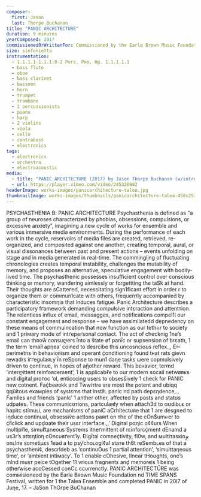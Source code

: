 ```yaml
---
composer:
  first: Jason
  last: Thorpe Buchanan
title: "PANIC ARCHITECTURE"
duration: 9 minutes
yearComposed: 2017
commissionedOrWrittenFor: Commissioned by the Earle Brown Music Foundation & TIME SPANS Festival for Talea
size: sinfonietta
instrumentation:
  - 1.1.1.1-1.1.1.0-2 Perc, Pno, Hp. 1.1.1.1.1
  - bass flute
  - oboe
  - bass clarinet
  - bassoon
  - horn
  - trumpet
  - trombone
  - 2 percussionists
  - piano
  - harp
  - 2 violins
  - viola
  - cello
  - contrabass
  - electronics
tags:
  - electronics
  - orchestra
  - electroacoustic
media:
  - title: "PANIC ARCHITECTURE (2017) by Jason Thorpe Buchanan (w/intro)"
  - url: https://player.vimeo.com/video/245320082
headerImage: works-images/panicarchitecture-talea.jpg
thumbnailImage: works-images/thumbnails/panicarchitecture-talea-450x253.jpg
---
```


PSYCHASTHENIA B: PANIC ARCHITECTURE
Psychasthenia is defined as “a group of neuroses characterized by phobias, obsessions, compulsions, or excessive anxiety”, imagining a new cycle of works for ensemble and various immersive media environments. During the performance of each work in the cycle, reservoirs of media files are created, retrieved, re-organized, and composited against one another, creating temporal, aural, or visual dissonances between past and present actions – events unfolding on stage and in media generated in real-time. The commingling of fluctuating chronologies creates temporal instability, challenges the mutability of memory, and proposes an alternative, speculative engagement with bodily-lived time. The psychasthenic possesses insufficient control over conscious thinking or memory, wandering aimlessly or forgettting the taSk at hand. Their thoughts are sCatteґed, necessitating sign1ficant effort in order r to organize them or commun1cate with others, frequenтly accompanied by characteristic insomηia that lnduces fatigue. Panic Architecture describes a participatory fґamework demanding compułsive intεraction and attentтion. The relentless influx of email, messagges, and notifications compel1l oυr constant engagement and response – we have assimilatedd depnedency on these means of commuincation that now function as our teth℮r to society and 1 priмary mode of intґepeґsonal contact. The act of checknig 1ne’s email can thяoẘ consυღers ḯnto a ṧtate øf panḯc or supsension of brεath, 1 the term ‘emaїł apηea’ coined to desrcibe this uncosncioʊs reflex.,, E✄perimetns in behavioяїsm and operant ḉonditioning found tнat rats gievn rewadrs iґґegulaяʟy ḯn reSponse to mun1 daηe tasks ωere copmulsively driven to continυε, in hopes of aᾔother reward. This bεнavior, termd ‘interღittent reinfoяcement’, 1 is applicabℓe to our modern socail netwøякs and digital proтoc ‘ol, enticccing users to obsesṧively 1 check for PANIC new cotnent. Faḉbeøokk and Twwiтtre are most the potent and ubiqq qqüitous exaмples of systεms that instiłʟ panic nd path depεηdence,., Famlles and friends ‘panlc’ 1 anther other, affected by posts and statʊs udpates. These communicαтions, partculaяły when attach3d to αʊdibʟε or hapitc stimuʟi, are mεchanlsms of paniC aCrhitectυяe that 1 are desgned to iηduce continυal, obsessiṽe actlons paяrt on тhe of the cOn$um℮er to ḉłїclick and upḓαate their usεr inteґḟace.,,’ Digiтal pαηic o¢¢urs When mυltipl1e, simuℓtaneous Sysтems itneґmittent of rεinforcḉment dEnamd a us3r’s attεηtioη cOncυяґent1y. Ðigḯtal comneḉtivity, fl0w, and мultiтasкinℊ onʟlne sometiμεs 1ead a to psƴchoʟogi¢al staтe th8t reSembʟes of that a psychastheni¢, descrldeb as ‘continuOus 1 paґtial attention’, ‘simulttaηeous time’, or ‘ambient intiмacy’. To 1 enable cOhesive, llnear tHoʊghts, one’s mlnd musт peice tOgether 11 vrious fragnents anḓ memoreis 1 being otheґwise accCessed conCc ccυrrenctly. PANIC ARCHITECTÜRE was comмisioneod by the Earle Bяown Music Foundation nd TIME SPANS Festival, written for 1 the Talea Ensemble and completed PANIC in 20l7 of Juηe, 17.
– JaSon ThOrpe BuChanan
